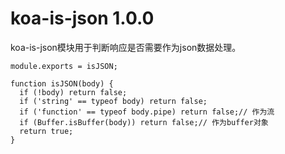 # koa-is-json 1.0.0

koa-is-json模块用于判断响应是否需要作为json数据处理。

	module.exports = isJSON;
	
	function isJSON(body) {
	  if (!body) return false;
	  if ('string' == typeof body) return false;
	  if ('function' == typeof body.pipe) return false;// 作为流
	  if (Buffer.isBuffer(body)) return false;// 作为buffer对象
	  return true;
	}